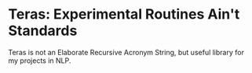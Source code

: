 # Teras: Experimental Routines Ain't Standards
Teras is not an Elaborate Recursive Acronym String, but useful library for my projects in NLP.
